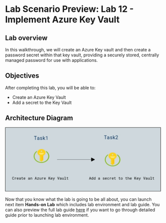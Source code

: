 # Lab Scenario Preview: Lab 12 - Implement Azure Key Vault

## Lab overview

In this walkthrough, we will create an Azure Key vault and then create a password secret within that key vault, providing a securely stored, centrally managed password for use with applications.

## Objectives

After completing this lab, you will be able to:

- Create an Azure Key Vault
- Add a secret to the Key Vault

## Architecture Diagram

![](../images/az900lab12.png)

Now that you know what the lab is going to be all about, you can launch next item **Hands-on Lab** which includes lab environment and lab guide. You can also preview the full lab guide [here](https://experience.cloudlabs.ai/#/labguidepreview/a6bd7e2e-a172-40c4-9f09-cc4b5443e4c7
) if you want to go through detailed guide prior to launching lab environment.
